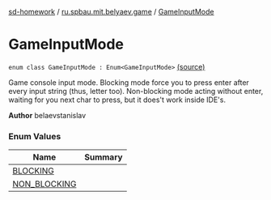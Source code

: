 [sd-homework](../../index.md) / [ru.spbau.mit.belyaev.game](../index.md) / [GameInputMode](.)

# GameInputMode

`enum class GameInputMode : Enum<GameInputMode>` [(source)](https://github.com/StasBel/sd-homework/blob/Roguelike/src/main/kotlin/ru/spbau/mit/belyaev/game/Game.kt#L11)

Game console input mode. Blocking mode force you to press enter after
every input string (thus, letter too). Non-blocking mode acting without
enter, waiting for you next char to press, but it does't work inside IDE's.

**Author**
belaevstanislav

### Enum Values

| Name | Summary |
|---|---|
| [BLOCKING](-b-l-o-c-k-i-n-g.md) |  |
| [NON_BLOCKING](-n-o-n_-b-l-o-c-k-i-n-g.md) |  |
